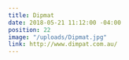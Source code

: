 ```yaml
---
title: Dipmat
date: 2018-05-21 11:12:00 -04:00
position: 22
image: "/uploads/Dipmat.jpg"
link: http://www.dimpat.com.au/
---
```


